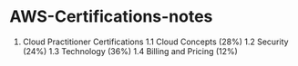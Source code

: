 # AWS-Certifications-notes

1. Cloud Practitioner Certifications
	1.1 Cloud Concepts (28%) 
	1.2 Security (24%)
	1.3 Technology (36%)
	1.4 Billing and Pricing (12%)
	